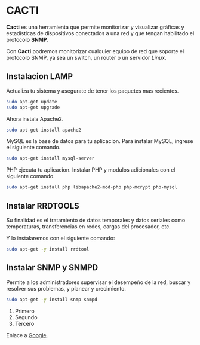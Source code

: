 # CACTI

**Cacti** es una herramienta que permite monitorizar y visualizar gráficas y estadísticas de dispositivos conectados a una red y que tengan habilitado el protocolo **SNMP**.

Con **Cacti** podremos monitorizar cualquier equipo de red que soporte el protocolo SNMP, ya sea un switch, un router o un servidor *Linux*. 

## Instalacion LAMP

Actualiza tu sistema y asegurate de tener los paquetes mas recientes.
```bash
sudo apt-get update
sudo apt-get upgrade
```
Ahora instala Apache2.
```bash
sudo apt-get install apache2
```
MySQL es la base de datos para tu aplicacion. Para instalar MySQL, ingrese el siguiente comando.
```bash
sudo apt-get install mysql-server
```
PHP ejecuta tu aplicacion. Instalar PHP y modulos adicionales con el siguiente comando.
```bash
sudo apt-get install php libapache2-mod-php php-mcrypt php-mysql
```


## Instalar RRDTOOLS

Su finalidad es el tratamiento de datos temporales y datos seriales como temperaturas, transferencias en redes, cargas del procesador, etc.

Y lo instalaremos con el siguiente comando:

```bash
sudo apt-get -y install rrdtool
```

## Instalar SNMP y SNMPD


Permite a los administradores supervisar el desempeño de la red, buscar y resolver sus problemas, y planear y crecimiento.

```bash
sudo apt-get -y install snmp snmpd
```
























1. Primero
2. Segundo
3. Tercero

Enlace a [Google](https://www.google.com).